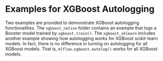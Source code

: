 # Examples for XGBoost Autologging

Two examples are provided to demonstrate XGBoost autologging functionalities. The `xgboost_native` folder contains an example that logs a Booster model trained by `xgboost.train()`. The `xgboost_sklearn` includes another example showing how autologging works for XGBoost scikit-learn models. In fact, there is no difference in turning on autologging for all XGBoost models. That is, `mlflow.xgboost.autolog()` works for all XGBoost models.